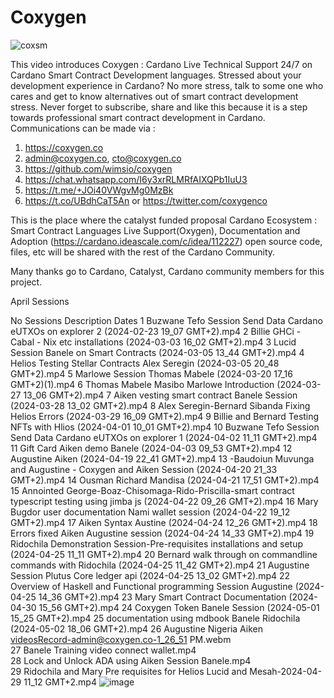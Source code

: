# Coxygen
![coxsm](https://github.com/wimsio/coxygen/assets/44117539/1d66f9c5-8b1b-410f-bc30-121b1b43a33d)

This video introduces Coxygen : Cardano Live Technical Support 24/7 on Cardano Smart Contract Development languages. Stressed about your development experience in Cardano? No more stress, talk to some one who cares and get to know alternatives out of smart contract development stress. Never forget to subscribe, share and like this because it is a step towards professional smart contract development in Cardano. Communications can be made via : 

1. https://coxygen.co
2. admin@coxygen.co, cto@coxygen.co
3. https://github.com/wimsio/coxygen
4. https://chat.whatsapp.com/I6y3xrRLMRfAIXQPb1IuU3
5. https://t.me/+JOi40VWgvMg0MzBk
6. https://t.co/UBdhCaT5An or https://twitter.com/coxygenco

This is the place where the catalyst funded proposal Cardano Ecosystem : Smart Contract Languages Live Support(Oxygen), Documentation and Adoption (https://cardano.ideascale.com/c/idea/112227) open source code, files, etc will be shared with the rest of the Cardano Community.

Many thanks go to Cardano, Catalyst, Cardano community members for this project.

April Sessions 

No	Sessions Description	Dates
1	Buzwane Tefo Session Send Data Cardano eUTXOs on explorer 2 	(2024-02-23 19_07 GMT+2).mp4
2	Billie GHCi - Cabal - Nix etc installations 	(2024-03-03 16_02 GMT+2).mp4
3	Lucid Session Banele on Smart Contracts	(2024-03-05 13_44 GMT+2).mp4
4	Helios Testing Stellar Contracts Alex Seregin 	(2024-03-05 20_48 GMT+2).mp4
5	Marlowe Session Thomas Mabele 	(2024-03-20 17_16 GMT+2)(1).mp4
6	Thomas Mabele Masibo Marlowe Introduction 	(2024-03-27 13_06 GMT+2).mp4
7	Aiken vesting smart contract Banele Session 	(2024-03-28 13_02 GMT+2).mp4
8	Alex Seregin-Bernard Sibanda Fixing Helios Errors 	(2024-03-29 16_09 GMT+2).mp4
9	Billie and Bernard Testing NFTs with Hlios 	(2024-04-01 10_01 GMT+2).mp4
10	Buzwane Tefo Session Send Data Cardano eUTXOs on explorer  1 	(2024-04-02 11_11 GMT+2).mp4
11	Gift Card Aiken demo Banele 	(2024-04-03 09_53 GMT+2).mp4
12	Augustine Aiken 	(2024-04-19 22_41 GMT+2).mp4
13	-Baudoiun Muvunga and Augustine - Coxygen and Aiken Session	(2024-04-20 21_33 GMT+2).mp4
14	Ousman Richard Mandisa	(2024-04-21 17_51 GMT+2).mp4
15	Annointed George-Boaz-Chisomaga-Rido-Priscilla-smart contract typescript testing using jimba js 	(2024-04-22 09_26 GMT+2).mp4
16	Mary Bugdor user documentation Nami wallet session 	(2024-04-22 19_12 GMT+2).mp4
17	Aiken Syntax Austine 	(2024-04-24 12_26 GMT+2).mp4
18	Errors fixed Aiken Augustine session 	(2024-04-24 14_33 GMT+2).mp4
19	Ridochila Demonstration Session-Pre-requisites installations and setup 	(2024-04-25 11_11 GMT+2).mp4
20	Bernard walk through on commandline commands with Ridochila 	(2024-04-25 11_42 GMT+2).mp4
21	Augustine Session Plutus Core ledger api 	(2024-04-25 13_02 GMT+2).mp4
22	Overview of Haskell and Functional programming Session Augustine 	(2024-04-25 14_36 GMT+2).mp4
23	Mary Smart Contract Documentation  	(2024-04-30 15_56 GMT+2).mp4
24	Coxygen Token Banele Session  	(2024-05-01 15_25 GMT+2).mp4
25	documentation using mdbook Banele Ridochila 	(2024-05-02 18_06 GMT+2).mp4
26	Augustine Nigeria Aiken videosRecord-admin@coxygen.co-1_26_51 PM.webm	
27	Banele Training video connect wallet.mp4	
28	Lock and Unlock ADA using Aiken Session Banele.mp4	
29	Ridochila and Mary Pre requisites for Helios Lucid and Mesah-2024-04-29 11_12 GMT+2.mp4	
![image](https://github.com/wimsio/coxygen/assets/44117539/2903caa4-e707-4f0d-bf50-3dfd76685486)

